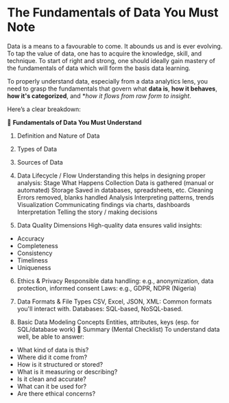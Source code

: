 # The Fundamentals of Data You Must Note

Data is a means to a favourable to come. It abounds us and is ever evolving. To tap the value of data, one has to acquire the knowledge, skill, and technique. To start of right and strong, one should ideally gain mastery of the fundamentals of data which will form the basis data learning.

To properly understand data, especially from a data analytics lens, you need to grasp the fundamentals that govern what **data is**, **how it behaves**, **how it's categorized**, and **how it flows from raw form to insight*.

Here’s a clear breakdown:

🔑 **Fundamentals of Data You Must Understand**
1. Definition and Nature of Data

2. Types of Data

3. Sources of Data

4. Data Lifecycle / Flow
Understanding this helps in designing proper analysis:
Stage	What Happens
Collection	Data is gathered (manual or automated)
Storage	Saved in databases, spreadsheets, etc.
Cleaning	Errors removed, blanks handled
Analysis	Interpreting patterns, trends
Visualization	Communicating findings via charts, dashboards
Interpretation	Telling the story / making decisions

5. Data Quality Dimensions
High-quality data ensures valid insights:
- Accuracy
- Completeness
- Consistency
- Timeliness
- Uniqueness

6. Ethics & Privacy
Responsible data handling: e.g., anonymization, data protection, informed consent
Laws: e.g., GDPR, NDPR (Nigeria)

7. Data Formats & File Types
CSV, Excel, JSON, XML: Common formats you'll interact with.
Databases: SQL-based, NoSQL-based.

8. Basic Data Modeling Concepts
Entities, attributes, keys (esp. for SQL/database work)
🌟 Summary (Mental Checklist)
To understand data well, be able to answer:
- What kind of data is this?
- Where did it come from?
- How is it structured or stored?
- What is it measuring or describing?
- Is it clean and accurate?
- What can it be used for?
- Are there ethical concerns?
